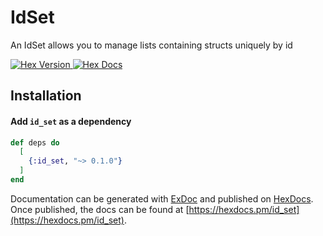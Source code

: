 # IdSet

An IdSet allows you to manage lists containing structs uniquely by id

<p>
  <a href="https://hex.pm/packages/id_set">
    <img alt="Hex Version" src="https://img.shields.io/hexpm/v/id_set.svg">
  </a>
  <a href="https://hexdocs.pm/id_set">
    <img alt="Hex Docs" src="http://img.shields.io/badge/hex.pm-docs-green.svg?style=flat">
  </a>
</p>


## Installation

#### Add `id_set` as a dependency

```elixir
def deps do
  [
    {:id_set, "~> 0.1.0"}
  ]
end
```

Documentation can be generated with [ExDoc](https://github.com/elixir-lang/ex_doc)
and published on [HexDocs](https://hexdocs.pm). Once published, the docs can
be found at [https://hexdocs.pm/id_set](https://hexdocs.pm/id_set).


